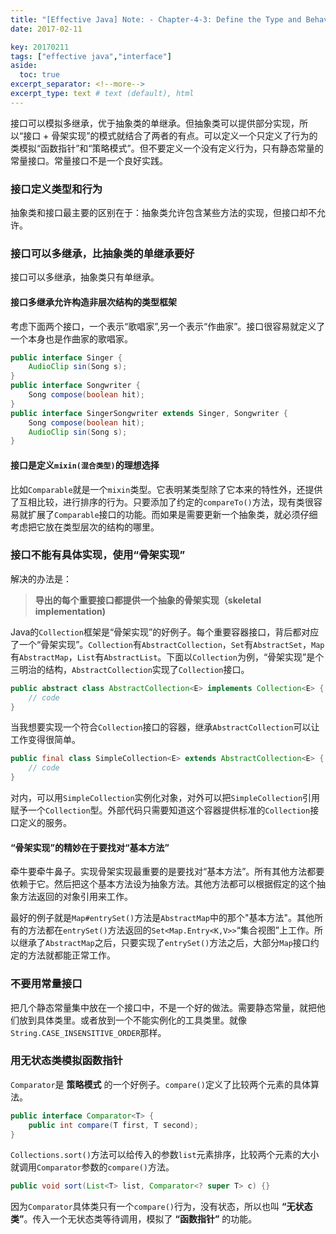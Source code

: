 ```yaml
---
title: "[Effective Java] Note: - Chapter-4-3: Define the Type and Behavior with Interface"
date: 2017-02-11

key: 20170211
tags: ["effective java","interface"]
aside:
  toc: true
excerpt_separator: <!--more-->
excerpt_type: text # text (default), html
---
```

接口可以模拟多继承，优于抽象类的单继承。但抽象类可以提供部分实现，所以“接口 + 骨架实现”的模式就结合了两者的有点。可以定义一个只定义了行为的类模拟“函数指针”和“策略模式”。但不要定义一个没有定义行为，只有静态常量的常量接口。常量接口不是一个良好实践。

<!--more-->



### 接口定义类型和行为
抽象类和接口最主要的区别在于：抽象类允许包含某些方法的实现，但接口却不允许。

### 接口可以多继承，比抽象类的单继承要好
接口可以多继承，抽象类只有单继承。

#### 接口多继承允许构造非层次结构的类型框架
考虑下面两个接口，一个表示“歌唱家”,另一个表示“作曲家”。接口很容易就定义了一个本身也是作曲家的歌唱家。
```java
public interface Singer {
    AudioClip sin(Song s);
}
public interface Songwriter {
    Song compose(boolean hit);
}
public interface SingerSongwriter extends Singer, Songwriter {
    Song compose(boolean hit);
    AudioClip sin(Song s);
}
```

#### 接口是定义`mixin(混合类型)`的理想选择
比如`Comparable`就是一个`mixin`类型。它表明某类型除了它本来的特性外，还提供了互相比较，进行排序的行为。只要添加了约定的`compareTo()`方法，现有类很容易就扩展了`Comparable`接口的功能。而如果是需要更新一个抽象类，就必须仔细考虑把它放在类型层次的结构的哪里。

### 接口不能有具体实现，使用“骨架实现”
解决的办法是：
> **导出的每个重要接口都提供一个抽象的骨架实现（skeletal implementation)**

Java的`Collection`框架是“骨架实现”的好例子。每个重要容器接口，背后都对应了一个“骨架实现”。`Collection`有`AbstractCollection`，`Set`有`AbstractSet`，`Map`有`AbstractMap`，`List`有`AbstractList`。下面以`Collection`为例，“骨架实现”是个三明治的结构，`AbstractCollection`实现了`Collection`接口。
```java
public abstract class AbstractCollection<E> implements Collection<E> {
    // code
}
```
当我想要实现一个符合`Collection`接口的容器，继承`AbstractCollection`可以让工作变得很简单。
```java
public final class SimpleCollection<E> extends AbstractCollection<E> {
    // code
}
```
对内，可以用`SimpleCollection`实例化对象，对外可以把`SimpleCollection`引用赋予一个`Collection`型。外部代码只需要知道这个容器提供标准的`Collection`接口定义的服务。

#### “骨架实现”的精妙在于要找对“基本方法”
牵牛要牵牛鼻子。实现骨架实现最重要的是要找对“基本方法”。所有其他方法都要依赖于它。然后把这个基本方法设为抽象方法。其他方法都可以根据假定的这个抽象方法返回的对象引用来工作。

最好的例子就是`Map#entrySet()`方法是`AbstractMap`中的那个"基本方法"。其他所有的方法都在`entrySet()`方法返回的`Set<Map.Entry<K,V>>`“集合视图”上工作。所以继承了`AbstractMap`之后，只要实现了`entrySet()`方法之后，大部分`Map`接口约定的方法就都能正常工作。

### 不要用常量接口
把几个静态常量集中放在一个接口中，不是一个好的做法。需要静态常量，就把他们放到具体类里。或者放到一个不能实例化的工具类里。就像`String.CASE_INSENSITIVE_ORDER`那样。

### 用无状态类模拟函数指针
`Comparator`是 **策略模式** 的一个好例子。`compare()`定义了比较两个元素的具体算法。
```java
public interface Comparator<T> {
    public int compare(T first, T second);
}
```
`Collections.sort()`方法可以给传入的参数`list`元素排序，比较两个元素的大小就调用`Comparator`参数的`compare()`方法。
```java
public void sort(List<T> list, Comparator<? super T> c) {}
```
因为`Comparator`具体类只有一个`compare()`行为，没有状态，所以也叫 **“无状态类”**。传入一个无状态类等待调用，模拟了 **“函数指针”** 的功能。
